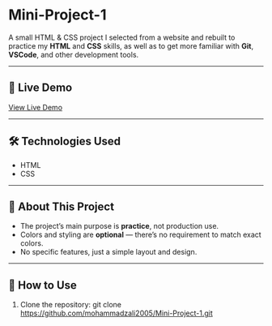 # Mini-Project-1

A small HTML & CSS project I selected from a website and rebuilt to practice my **HTML** and **CSS** skills, as well as to get more familiar with **Git**, **VSCode**, and other development tools.

---

## 🔗 Live Demo
[View Live Demo](https://mohammadzali2005.github.io/Mini-Project-1/)

---

## 🛠 Technologies Used
- HTML
- CSS

---

## 📖 About This Project
- The project’s main purpose is **practice**, not production use.
- Colors and styling are **optional** — there’s no requirement to match exact colors.
- No specific features, just a simple layout and design.

---

## 📂 How to Use
1. Clone the repository:
   git clone https://github.com/mohammadzali2005/Mini-Project-1.git

